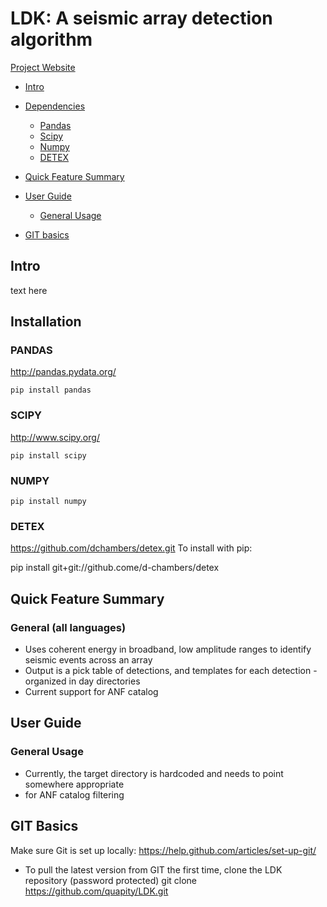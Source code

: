LDK: A seismic array detection algorithm
===============================================

[Project Website](http://dkilb8.wix.com/earthscope)


- [Intro](#intro)
- [Dependencies](#installation)
    - [Pandas](#PANDAS)
    - [Scipy](#SCIPY)
    - [Numpy](#NUMPY)
    - [DETEX](#DETEX)
    
- [Quick Feature Summary](#quick-feature-summary)
- [User Guide](#user-guide)
    - [General Usage](#general-usage)
    
- [GIT basics](#git)


Intro
-----

text here



Installation
------------

### PANDAS

http://pandas.pydata.org/

    pip install pandas



### SCIPY

http://www.scipy.org/


    pip install scipy

### NUMPY


    pip install numpy

### DETEX

https://github.com/dchambers/detex.git
To install with pip:

pip install git+git://github.come/d-chambers/detex


Quick Feature Summary
-----

### General (all languages)

* Uses coherent energy in broadband, low amplitude ranges to identify seismic events across an array
* Output is a pick table of detections, and templates for each detection -organized in day directories
* Current support for ANF catalog 


User Guide
----------

### General Usage

- Currently, the target directory is hardcoded and needs to point somewhere appropriate
- for ANF catalog filtering 

GIT Basics
----------

Make sure Git is set up locally: https://help.github.com/articles/set-up-git/

- To pull the latest version from GIT the first time, clone the LDK repository (password protected)
git clone https://github.com/quapity/LDK.git
